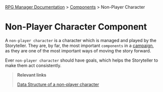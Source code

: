 [RPG Manager Documentation](../../index.md) >
[Components](index.md) >
Non-Player Character

# Non-Player Character Component

A `non-player character` is a character which is managed and played by the Storyteller. They are, by far, the
most important `components` in a [campaign](campaign.md), as they are one of the most important ways of moving the 
story forward.

Ever `non-player character` should have goals, which helps the Storyteller to make them act consistently.

> **Relevant links**
>
> [Data Structure of a non-player character](../data/non-player-character/index.md)
